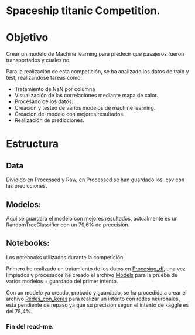# Spaceship titanic Competition.

# Objetivo

Crear un modelo de Machine learning para predecir que pasajeros fueron transportados y cuales no.

Para la realización de esta competición, se ha analizado los datos de train y test, realizandose tareas como:

- Tratamiento de NaN por columna
- Visualización de las correlaciones mediante mapa de calor.
- Procesado de los datos.
- Creacion y testeo de varios modelos de machine learning.
- Creacion del modelo con mejores resultados.
- Realización de predicciones.


# Estructura

## Data

Dividido en Processed y Raw, en Processed se han guardado los .csv con las predicciones.

## Modelos:

Aqui se guardara el modelo con mejores resultados, actualmente es un RandomTreeClassifier con un 79,6% de preccisión.

## Notebooks:

Los notebooks utilizados durante la competición.

Primero he realizado un tratamiento de los datos en [Procesing_df](https://github.com/AdrianNiet/Spaceship-titanic-Kaggle-/blob/main/notebook/processing_df.ipynb), una vez limpiados y procesados he creado el archivo [Models](https://github.com/AdrianNiet/Spaceship-titanic-Kaggle-/blob/main/notebook/models.ipynb) para la prueba de varios modelos + guardado del primer intento.

Con un modelo ya creado, probado y guardado, se ha procedido a crear el archivo [Redes_con_keras](https://github.com/AdrianNiet/Spaceship-titanic-Kaggle-/blob/main/notebook/Redes_con_Keras.ipynb) para realizar un intento con redes neuronales, esta pendiente de repaso ya que su precision segun el intento de kaggle es del 78,4%.

### Fin del read-me.
